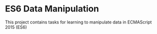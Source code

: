 # ES6 Data Manipulation

This project contains tasks for learning to manipulate data in ECMAScript 2015 (ES6)
